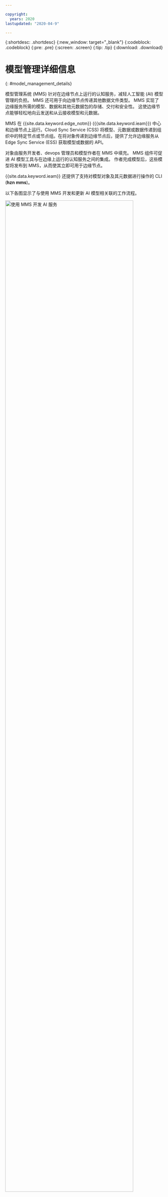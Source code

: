 ```yaml
---

copyright:
  years: 2020
lastupdated: "2020-04-9"

---
```


{:shortdesc: .shortdesc}
{:new_window: target="_blank"}
{:codeblock: .codeblock}
{:pre: .pre}
{:screen: .screen}
{:tip: .tip}
{:download: .download}

# 模型管理详细信息
{: #model_management_details}

模型管理系统 (MMS) 针对在边缘节点上运行的认知服务，减轻人工智能 (AI) 模型管理的负担。 MMS 还可用于向边缘节点传递其他数据文件类型。 MMS 实现了边缘服务所需的模型、数据和其他元数据包的存储、交付和安全性。 这使边缘节点能够轻松地向云发送和从云接收模型和元数据。

MMS 在 {{site.data.keyword.edge_notm}} ({{site.data.keyword.ieam}}) 中心和边缘节点上运行。Cloud Sync Service (CSS) 将模型、元数据或数据传递到组织中的特定节点或节点组。在将对象传递到边缘节点后，提供了允许边缘服务从 Edge Sync Service (ESS) 获取模型或数据的 API。

对象由服务开发者、devops 管理员和模型作者在 MMS 中填充。 MMS 组件可促进 AI 模型工具与在边缘上运行的认知服务之间的集成。 作者完成模型后，这些模型将发布到 MMS，从而使其立即可用于边缘节点。

{{site.data.keyword.ieam}} 还提供了支持对模型对象及其元数据进行操作的 CLI (**hzn mms**)。

以下各图显示了与使用 MMS 开发和更新 AI 模型相关联的工作流程。

<img src="../../images/edge/02a_Developing_AI_model_using_MMS.svg" width="90%" alt="使用 MMS 开发 AI 服务"> 

<img src="../../images/edge/02b_Updating_AI_model_using_MMS.svg" width="90%" alt="使用 MMS 更新 AI 服务"> 

## MMS 概念

多个组件组成 MMS：CSS、ESS 和对象。

CSS 和 ESS 提供开发者和管理员用于与 MMS 交互的 API。 对象是部署到边缘节点的机器学习模型和其他类型的数据文件。

### CSS

安装 {{site.data.keyword.ieam}} 时，CSS 将部署在 {{site.data.keyword.ieam}} 管理中心中。 CSS 使用 mongoDB 数据库来存储对象并维护每个边缘节点的状态。

### ESS

ESS 嵌入在运行在边缘节点上的 {{site.data.keyword.ieam}} 代理程序中。 ESS 持续轮询 CSS 以获取对象更新，并将传递给节点的任何对象存储在边缘节点上的本地数据库中。 部署在边缘节点上的服务可使用 ESS API 来访问元数据和数据或模型对象。

### 对象 (元数据和数据)

元数据描述数据模型。 对象与元数据和数据这两者或者仅与元数据一起发布到 MMS。 在元数据中，字段 **objectType** 和 **objectID** 定义给定组织内对象的身份。 这些目标相关字段确定要将对象发送到的边缘节点：

* **destinationOrgID**
* **destinationType**
* **destinationID**
* **destinationList**
* **destinationPolicy**

可以在元数据中指定其他对象信息，包括描述和版本等。版本值对同步服务没有语义上的意义，因此，CSS 中仅存在对象的一个副本。

数据文件包含认知服务使用的特定于 ML 的模型定义。 AI 模型文件、配置文件和二进制数据都是数据文件示例。

### AI 模型

AI（人工智能）模型不是 MMS 特定概念，但它是 MMS 的主要用例。 AI 模型是与 AI 相关的现实过程的数学表示。 模仿人类认知功能并使用 AI 模型的认知服务。 要生成 AI 模型，请对训练数据应用 AI 算法。 总之，AI 模型由 MMS 分发，并由在边缘节点上运行的认知服务使用。

## {{site.data.keyword.ieam}} 中的 MMS 概念

MMS 概念与 {{site.data.keyword.ieam}} 中的其他概念之间存在特定关系。

{{site.data.keyword.ieam}} 可以使用模式或策略注册节点。 为对象创建元数据时，请将对象元数据中的 **destinationType** 字段设置为应接收此对象的节点的模式名称。 可以认为所有使用相同模式的 {{site.data.keyword.ieam}} 节点在同一组中。 因此，此映射会将对象定位到给定类型的所有节点。 **destinationID** 字段与 {{site.data.keyword.ieam}} 边缘节点节点标识相同。 如果未设置 **destinationID** 元数据字段，那么会将对象广播到模式为 **destinationType** 的所有节点。

为应该传递到使用策略注册的节点的对象创建元数据时，将 **destinationType** 和 **destinationID** 留空，改为设置 **destinationPolicy** 字段。 它保存定义哪些节点接收对象的目标信息（策略属性、约束和服务）。 设置 **services** 字段以指示哪个服务处理对象。 **properties** 和 **constrains** 字段是可选字段，用于进一步缩小应该接收对象的节点范围。

边缘节点可以运行多个服务，这些服务可能是由不同实体开发的。 {{site.data.keyword.ieam}} 代理程序认证和授权层控制哪些服务可以访问给定对象。 通过策略部署的对象仅对 **destinationPolicy** 中引用的服务可见。 但是，没有为部署到运行模式的节点的对象提供此级别的隔离。 在使用模式的节点上，传递到该节点的所有对象对于节点上的所有服务都可见。

## MMS CLI 命令

本部分描述了 MMS 示例，以及如何使用某些 MMS 命令。

例如，用户操作三个摄像头，其中部署了机器学习服务 (**weaponDetector**) 以识别携带武器的人员。 此模型已经过培训，并且服务正在摄像头（充当节点）上运行。

### 检查 MMS 状态

发布模型之前，发出 **hzn mms status** 命令以检查 MMS 状态。 检查 **general** 下的 **heathStatus** 以及 **dbHealth** 下的 **dbStatus**。 这些字段的值应该为绿色，这表示 CSS 和数据库正在运行。

```
$ hzn mms status
{
  "general": {
    "nodeType": "CSS",
    "healthStatus": "green",
    "upTime": 21896
  },
  "dbHealth": {
    "dbStatus": "green",
    "disconnectedFromDB": false,
    "dbReadFailures": 0,
    "dbWriteFailures": 0
  }
}
```
{: codeblock}

### 创建 MMS 对象

在 MMS 中，不会单独发布数据模型文件。 MMS 需要元数据文件和数据模型文件以进行发布和分发。 元数据文件为数据模型配置一组属性。 MMS 基于元数据中定义的属性存储、分发和检索模型对象。

元数据文件是 json 文件。

1. 查看元数据文件的模板：

   ```
   hzn mms object new
   ```
   {: codeblock}
2. 将模板复制到名为 **my_metadata.json** 的文件：

   ```
   hzn mms object new >> my_metadata.json
   ```
   {: codeblock}

   或者，您可以从终端复制模板并将其粘贴到文件中。

了解元数据字段的含义以及它们与元数据示例的关系非常重要。

|字段| 描述|备注|
|-----|-----------|-----|
|**objectID**|对象标识。|组织内对象的必需唯一标识。|
|**objectType**|对象类型。|用户定义的必填字段，没有内置对象类型。|
|**destinationOrgID**|目标组织。|用于将对象分发到同一组织中节点的必需字段。|
|**destinationType**|目标类型。|应接收此对象的节点所使用的模式。|
|**destinationID**|目标标识。|可选字段，设置为应放置对象的单个节点标识（无组织前缀）。 如果省略，那么对象将发送到带 destinationType 的所有节点。|
|**destinationsList**|目标列表。|可选字段，设置为应该接收此对象的 pattern:nodeId 对的数组。 这是设置 **destinationType** 和 **destinationID** 的替代方法。|
|**destinationPolicy**|目标策略。|将对象分发到使用策略注册的节点时使用。 在此情况下，不要设置 **destinationType**、**destinationID** 或 **destinationsList**。|
|**expiration**|可选字段。|指示对象何时到期并从 MMS 中移除。|
|**activationTime**|可选字段。|应自动激活此对象的日期。 激活时间之后，它才会传递到任何节点。|
|**version**|可选字段。|任意字符串值。该值不会在语义上进行解释。模型管理系统不会保留一个对象的多个版本。| 
|**description**|可选字段。|任意描述。|

注：

1. 如果使用 **destinationPolicy**，请从元数据中移除 **destinationType**、**destinationID** 和 **destinationsList** 字段。 **destinationPolicy** 内的 **properties**、**constraints** 和 **services** 将确定接收此对象的目标。
2. **version** 和 **description** 可指定为元数据中的字符串。 version 的值未在语义上解释。 MMS 不会保留对象的多个版本。
3. **expiration** 和 **activationTime** 应该以 RFC3339 格式提供。

使用以下两个选项之一填写 **my_metadata.json** 中的字段：

1. 将 MMS 对象发送到使用策略运行的边缘节点。

   在此示例中，使用策略注册了摄像头边缘节点 node1、node2 和 node3。 **weaponDetector** 是在节点上运行的其中一个服务，您希望模型文件由在摄像头边缘节点上运行的 **weaponDetector** 服务使用。 因为目标节点已使用策略注册，请仅使用 **destinationOrgID** 和 **destinationPolicy**。 将 **ObjectType** 字段设置为 **model**，但可以将其设置为对检索对象的服务有意义的任何字符串。

   在此场景中，元数据文件可以是：

   ```json
   {
     "objectID": "my_model",
     "objectType": "model",
     "destinationOrgID": "$HZN_ORG_ID",
     "destinationPolicy": {
       "properties": [],
       "constraints": [],
       "services": [
         {
           "orgID": "$SERVICE_ORG_ID",
           "arch": "$ARCH",
           "serviceName": "weaponDetector",
           "version": "$VERSION"
         }
       ]
     },
     "version": "1.0.0",
     "description": "weaponDetector model"
   }
   ```
   {: codeblock}

2. 将 MMS 对象发送到使用模式运行的边缘节点。

   在此场景中，将使用相同的节点，但现在它们已使用模式 **pattern.weapon-detector** 注册，该模式具有 **weaponDetector** 作为其中一个服务。

   要将模型发送到具有模式的节点，请更改元数据文件：

   1. 在 **destinationType** 字段中指定节点模式。
   2. 移除 **destinationPolicy** 字段。

   元数据文件类似于：

   ```
   {
     "objectID": "my_model",
     "objectType": "model",
     "destinationOrgID": "$HZN_ORG_ID",
     "destinationType": "pattern.weapon-detector",
     "version": "1.0.0",
     "description": "weaponDetector model"
   }
   ```
   {: codeblock}

现在，模型文件和元数据文件已准备好发布。

### 发布 MMS 对象

使用元数据和数据文件发布对象：

```
hzn mms object publish -m my_metadata.json -f my_model
```
{: codeblock}

### 列出 MMS 对象

列出给定组织中具有此 **objectID** 和 **objectType** 的 MMS 对象：

```
hzn mms object list --objectType=model --objectId=my_model
```
{: codeblock}

命令结果将类似于：

```
Listing objects in org userdev:
[
  {
    "objectID": "my_model",
    "objectType": "model"
  }
]
```

要显示所有 MMS 对象元数据，请将 **-l** 添加到命令中：

```
hzn mms object list --objectType=model --objectId=my_model -l
```
{: codeblock}

要显示对象以及对象状态和目标，请将 **-d** 添加到命令。 以下目标结果指示对象已传递到摄像头：node1、node2 和 node3。

```
hzn mms object list --objectType=model --objectId=my_model -d
```
{: codeblock}

先前命令的输出类似于：

```
[
  {
    "objectID": "my_model",
    "objectType": "model",
    "destinations": [
      {
        "destinationType": "pattern.mask-detector",
        "destinationID": "node1",
        "status": "delivered",
        "message": ""
      },
      {
        "destinationType": "pattern.mask-detector",
        "destinationID": "node2",
        "status": "delivered",
        "message": ""
      },
      {
        "destinationType": "pattern.mask-detector",
        "destinationID": "node3",
        "status": "delivered",
        "message": ""
      },
    ],
    "objectStatus": "ready"
  }
]
```

提供了更多高级过滤选项以缩小 MMS 对象列表范围。 要查看完整的标志列表：

```
hzn mms object list --help
```
{: codeblock}

### 删除 MMS 对象

删除 MMS 对象：

```
hzn mms object delete --type=model --id=my_model
```
{: codeblock}

对象已从 MMS 中移除。

### 更新 MMS 对象

模型可随时间变化。 要发布更新的模型，请针对相同元数据文件使用 **hzn mms object publish**（建议使用版本值 **upgrade**）。 借助 MMS，无需为所有三个摄像头逐一更新模型。 使用此项来更新所有三个节点上的 **my_model** 对象。

```
hzn mms object publish -m my_metadata.json -f my_updated_model
```
{: codeblock}

## 附录

注：请参阅[此文档中使用的约定](../../getting_started/document_conventions.md)以获取有关命令语法的更多信息。

以下是用于生成 MMS 对象元数据模板的 **hzn mms object new** 命令的输出示例：

```
{
  "objectID": "",            /* Required: A unique identifier of the object. */
  "objectType": "",          /* Required: The type of the object. */
  "destinationOrgID": "$HZN_ORG_ID", /* Required: The organization ID of the object (an object belongs to exactly one organization). */
  "destinationID": "",       /* The node id (without org prefix) where the object should be placed. */
                             /* If omitted the object is sent to all nodes with the same destinationType. */
                             /* Delete this field when you are using destinationPolicy. */
  "destinationType": "",     /* The pattern in use by nodes that should receive this object. */
                             /* If omitted (and if destinationsList is omitted too) the object is broadcast to all known nodes. */
                             /* Delete this field when you are using policy. */
  "destinationsList": null,  /* The list of destinations as an array of pattern:nodeId pairs that should receive this object. */
                             /* If provided, destinationType and destinationID must be omitted. */
                             /* Delete this field when you are using policy. */
  "destinationPolicy": {     /* The policy specification that should be used to distribute this object. */
                             /* Delete these fields if the target node is using a pattern. */
    "properties": [          /* A list of policy properties that describe the object. */
      {
        "name": "",
        "value": null,
        "type": ""           /* Valid types are string, bool, int, float, list of string (comma separated), version. */
                             /* Type can be omitted if the type is discernable from the value, e.g. unquoted true is boolean. */
      }
    ],
    "constraints": [         /* A list of constraint expressions of the form <property name> <operator> <property value>, separated by boolean operators AND (&&) or OR (||). */
      ""
    ],
    "services": [            /* The service(s) that will use this object. */
      {
        "orgID": "",         /* The org of the service. */
        "serviceName": "",   /* The name of the service. */
        "arch": "",          /* Set to '*' to indcate services of any hardware architecture. */
        "version": ""        /* A version range. */
      }
    ]
  },
  "expiration": "",          /* A timestamp/date indicating when the object expires (it is automatically deleted). The time stamp should be provided in RFC3339 format.  */
  "version": "",             /* Arbitrary string value. The value is not semantically interpreted. The Model Management System does not keep multiple version of an object. */
  "description": "",         /* An arbitrary description. */
  "activationTime": ""       /* A timestamp/date as to when this object should automatically be activated. The timestamp should be provided in RFC3339 format. */
}
```
{: codeblock}

## 示例
{: #mms}

此示例帮助您了解如何开发使用模型管理系统 (MMS) 的 {{site.data.keyword.edge_service}}。 您可以使用此系统以部署和更新在边缘节点上运行的边缘服务所使用的学习机器模型。
{:shortdesc}

有关使用 MMS 的示例，请参阅 [Horizon Hello 模型管理服务 (MMS) 示例边缘服务 ![在新选项卡中打开](../../images/icons/launch-glyph.svg "在新选项卡中打开")](https://github.com/open-horizon/examples/tree/master/edge/services/helloMMS)。

## 准备工作
{: #mms_begin}

完成[准备创建边缘服务](service_containers.md)中的先决条件步骤。 因此，应该设置这些环境变量、安装这些命令，并且这些文件应该存在：

```bash
echo "HZN_ORG_ID=$HZN_ORG_ID, HZN_EXCHANGE_USER_AUTH=$HZN_EXCHANGE_USER_AUTH, DOCKER_HUB_ID=$DOCKER_HUB_ID"
which git jq make
ls ~/.hzn/keys/service.private.key ~/.hzn/keys/service.public.pem
cat /etc/default/horizon
```

## 过程
{: #mms_procedure}

此示例属于 [{{site.data.keyword.horizon_open}} ![在新选项卡中打开](../../images/icons/launch-glyph.svg "在新选项卡中打开")](https://github.com/open-horizon/) 开放式源代码项目。 执行 [Creating Your Own Hello MMS Edge Service![在新选项卡中打开](../../images/icons/launch-glyph.svg "在新选项卡中打开")](https://github.com/open-horizon/examples/blob/master/edge/services/helloMMS/CreateService.md) 中的步骤，然后返回到此处。

## 后续操作
{: #mms_what_next}

* 在[为设备开发边缘服务](developing.md)中尝试使用其他边缘服务示例。

## 进一步阅读资料

* [使用模型管理的 Hello World](model_management_system.md)
